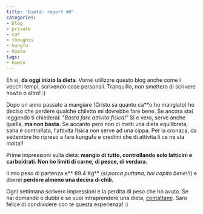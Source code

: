 ```yaml
---
title: 'Dieta: report #0'
categories:
- blog
- private
- car
- thoughts
- kungfu
- howto
tags:
- howto
---
```

Eh si, **da oggi inizio la dieta**. Vorrei utilizzre questo blog anche come i
vecchi tempi, scrivendo cose personali. Tranquillo, non smettero di scrivere
howto o altro! :)

Dopo un anno passato a mangiare (Cristo sa quanto ca**o ho mangiato) ho deciso
che perdere qualche chiletto mi dovrebbe fare bene. Se ancora stai leggendo ti
chiederai: _"Basta fare attivita fisica!"_ Si e vero, serve anche quella, **ma
non basta**. Se accanto pero non ci metti una dieta equilibrata, sana e
controllata, l'attivita fisica non serve ad una cippa. Per la cronaca, da
settembre ho ripreso a fare kungufu e credimi che di attivita li ce ne sta
molta!!

Prime impressioni sulla dieta: **mangio di tutto, controllando solo latticini
e carboidrati. Non ho limiti di carne, di pesce, di verdura.**

Il mio peso di partenza e** 89.4 Kg** (_si porca puttana, hai capito bene!!!_)
e dovrei **perdere almeno una decina di chili.**

Ogni settimana scrivero impressioni e la perdita di peso che ho avuto. Se hai
domande o dubbi e se vuoi intraprendere una dieta,
[contattami](http://www.diegor.it/chi-e-diegor/). Saro felice di condividere
con te questa esperienza! :)

